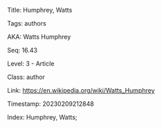 Title:  Humphrey, Watts

Tags:   authors

AKA:    Watts Humphrey

Seq:    16.43

Level:  3 - Article

Class:  author

Link:   https://en.wikipedia.org/wiki/Watts_Humphrey

Timestamp: 20230209212848

Index:  Humphrey, Watts; 
